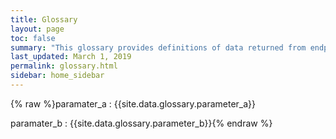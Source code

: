 ```yaml
---
title: Glossary
layout: page
toc: false
summary: "This glossary provides definitions of data returned from endpoints."
last_updated: March 1, 2019
permalink: glossary.html
sidebar: home_sidebar
---
```


{% raw %}paramater_a
: {{site.data.glossary.parameter_a}}

paramater_b
: {{site.data.glossary.parameter_b}}{% endraw %}
